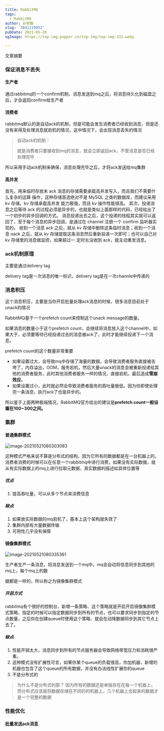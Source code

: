 ```yaml
---
title: RabbitMQ
tags:
  - RabbitMQ
author: 孙贺毅
slug: '3041119952'
pubDate: 2021-05-20
ogImage: https://top-img.pupper.cn/top-img/top-img-331.webp

---
```


文章摘要

<!-- more -->

### 保证消息不丢失

#### 生产者

通过rabbitmq的一个confirm机制，消息发送到mq之后，将消息持久化到磁盘之后，才会返回confirm给生产者

#### 消费者

rabbitmq默认的是自动ack的机制，但是可能会发生消费者已经收到消息，但是还没有来得及处理消息就宕机的情况，这中情况下，会出现消息丢失的情况

> 自动ack的机制：
>
> 就是消费者只要接收到mq的消息，就会立即返回ack，不管消息是否已经处理完毕

所以采用手动ack机制来确保，消息处理完毕之后，才将ack发送给mq集群

#### 高并发

⾸先，⽤来临时存放未 ack 消息的存储需要承载⾼并发写⼊，⽽且我们不需要什么复杂的运算 操作，这种存储⾸选绝对不是 MySQL 之类的数据库，⽽建议采⽤ kv 存储。kv 存储承载⾼并发 能⼒极强，⽽且 kv 操作性能很⾼。 其次，投递消息之后等待 ack 的过程必须是异步的，也就是类似上⾯那样的代码，已经给出了 ⼀个初步的异步回调的⽅式。 消息投递出去之后，这个投递的线程其实就可以返回了，⾄于每个消息的异步回调，是通过在 channel 注册⼀个 confirm 监听器实现的。 收到⼀个消息 ack 之后，就从 kv 存储中删除这条临时消息；收到⼀个消息 nack 之后，就从 kv 存储提取这条消息然后重新投递⼀次即可；也可以⾃⼰对 kv 存储⾥的消息做监控，如果超过⼀ 定时⻓没收到 ack，就主动重发消息。

### ack机制原理

主要是通过delivery tag

delivery tag是一次消息的唯一标识，delivery tag是在一次channle中传递的

### 消息积压

这个消息积压，主要是当你开启批量处理ack消息的时候，很多消息目前处于unack的情况

RabbitMQ基于一个prefetch count来控制这个unack message的数量。

如果消息的数量小于这个prefetch count，会继续将消息放入这个channel中，如果大于，必须要等待已经投递过去的消息被ack了，此时才能继续投递下一个消息。

prefetch count的这个数量非常重要

- 如果设置过大，会导致mq中存储了海量的数据，会导致消费者服务直接被击垮了，内存溢出，OOM，服务宕机，然后大量unack的消息会被重新投递给其他的消费者服务，此时其他消费者服务一样的情况，直接宕机，最后造成**雪崩效应**。
- 如果设置过小，此时就必然会导致消费者服务的吞吐量极低。因为你即使处理完一条消息，执行ack了也是异步的。

所以鉴于上面两种极端情况，RabbitMQ官方给出的建议是**prefetch count一般设置在100~300之间。**

### 集群

#### 普通集群模式

![image-20210521080303083](https://gitee.com/flow_disaster/blog-map-bed/raw/master/img/image-20210521080303083.png)

这种模式严格来说不算是分布式的结构，因为它所有的数据都是在一台机器上的，消费者消费的时候可以在任意一个rabbitmq中进行消费，如果没有实际数据，就从有实际数据上的mq上进行拉取元数据、真实数据的描述如具体位置等

##### 优点

1. 提高吞吐量，可以从多个节点来消费信息

##### 缺点

1. 如果放实际数据的mq宕机了，基本上这个架构就失效了
2. 集群内部有大量数据传输
3. 可用性几乎没有保障

#### 镜像集群模式

![image-20210521080335361](https://gitee.com/flow_disaster/blog-map-bed/raw/master/img/image-20210521080335361.png)

生产者生产一条消息，将消息发送到一个mq中，mq会自动将信息同步到其他的mq上，每个mq上的数

据都是一样的，所以称之为镜像集群模式

##### 开启方式

rabbitmq有个很好的控制台，新增一条策略、这个策略就是开启开启镜像集群模式策略、指定的时候可以指定数据同步到所有的节点，也可以要求同步到指定的节点数量，之后你在创建queue时使用这个策略、就会在动降数据同步到其它节点上去了。

##### 缺点

1. 性能开销太大，消息同步到所有的节点服务器会导致网络带宽压力和消耗很严重。
2. 这种模式没有扩展性可言，如果你某个queue的负载很高，你加机器，新增的机器也包含了这个queue的所有数据，并没有办法线性扩展你的queue
3. 不是分布式的

> 为什么不是分布式的那？ 因为所有的数据还是单独存在在每一个机器上，而分布式应该是将数据存储在不同的的机器上，几个机器上合起来的数据才是一个完整的数据

### 性能优化

#### 批量发送ack消息

